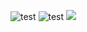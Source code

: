 ![](:/a1test2a1test2a1test2a1test22345 "test")
![test](:/a1test2a1test2a1test2a1test22346)
<img src=":/a1test2a1test2a1test2a1test22347"/>

